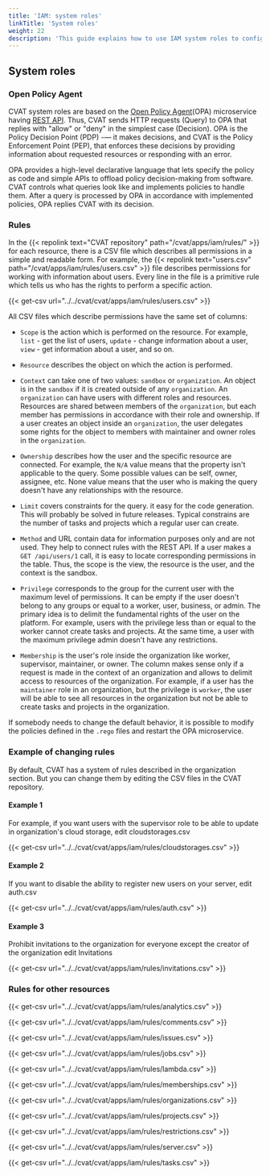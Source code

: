 ```yaml
---
title: 'IAM: system roles'
linkTitle: 'System roles'
weight: 22
description: 'This guide explains how to use IAM system roles to configure user rights in CVAT.'
---
```


## System roles

### Open Policy Agent

CVAT system roles are based on the [Open Policy Agent](https://www.openpolicyagent.org/)(OPA) microservice having [REST API](https://www.openpolicyagent.org/docs/latest/rest-api/).
Thus, CVAT sends HTTP requests (Query) to OPA that replies with "allow" or "deny" in the simplest case (Decision).
OPA is the Policy Decision Point (PDP) -— it makes decisions, and CVAT is the Policy Enforcement Point (PEP),
that enforces these decisions by providing information about requested resources or responding with an error.

OPA provides a high-level declarative language that lets specify the policy as code and simple APIs to offload
policy decision-making from software. CVAT controls what queries look like and implements policies to handle them.
After a query is processed by OPA in accordance with implemented policies, OPA replies CVAT with its decision.

### Rules

In the {{< repolink text="CVAT repository" path="/cvat/apps/iam/rules/" >}} for each resource, there is a CSV file
which describes all permissions in a simple and readable form.
For example, the {{< repolink text="users.csv" path="/cvat/apps/iam/rules/users.csv" >}} file describes permissions
for working with information about users. Every line in the file is a primitive rule which tells us who has the rights
to perform a specific action.

{{< get-csv url="../../cvat/cvat/apps/iam/rules/users.csv" >}}

All CSV files which describe permissions have the same set of columns:

- `Scope` is the action which is performed on the resource. For example, `list` - get the list of users,
  `update` - change information about a user, `view` - get information about a user, and so on.

- `Resource` describes the object on which the action is performed.

- `Context` can take one of two values: `sandbox` or `organization`. An object is in the `sandbox`
  if it is created outside of any `organization`. 
 An `organization` can have users with different roles and resources.
  Resources are shared between members of the `organization`, but each member has permissions in accordance with their
  role and ownership. If a user creates an object inside an `organization`, the user delegates some rights for the object
  to members with maintainer and owner roles in the `organization`.

- `Ownership` describes how the user and the specific resource are connected.
  For example, the `N/A` value means that the property isn't applicable to the query.
  Some possible values can be self, owner, assignee, etc.
  None value means that the user who is making the query doesn't have any relationships with the resource.

- `Limit` covers constraints for the query. 
  it easy for the code generation. This will probably be solved in future releases. Typical constrains are the number
  of tasks and projects which a regular user can create.

- `Method` and URL contain data for information purposes only and are not used.
  They help to connect rules with the REST API. If a user makes a `GET /api/users/1` call,
  it is easy to locate corresponding permissions in the table. Thus, the scope is the view,
  the resource is the user, and the context is the sandbox.

- `Privilege` corresponds to the group for the current user with the maximum level of permissions.
  It can be empty if the user doesn't belong to any groups or equal to a worker, user, business, or admin.
  The primary idea is to delimit the fundamental rights of the user on the platform.
  For example, users with the privilege less than or equal to the worker cannot create tasks and projects.
  At the same time, a user with the maximum privilege admin doesn't have any restrictions.

- `Membership` is the user's role inside the organization like worker, supervisor, maintainer, or owner.
  The column makes sense only if a request is made in the context of an organization and allows
  to delimit access to resources of the organization.
  For example, if a user has the `maintainer` role in an organization,
  but the privilege is `worker`, the user will be able to see all resources in the organization
  but not be able to create tasks and projects in the organization.

If somebody needs to change the default behavior,
it is possible to modify the policies defined in the `.rego` files and restart the OPA microservice.

### Example of changing rules

By default, CVAT has a system of rules described in the organization section.
But you can change them by editing the CSV files in the CVAT repository.

#### Example 1

For example, if you want users with the supervisor role to be able to update in organization's
cloud storage, edit cloudstorages.csv

{{< get-csv url="../../cvat/cvat/apps/iam/rules/cloudstorages.csv" >}}

#### Example 2

If you want to disable the ability to register new users on your server, edit auth.csv

{{< get-csv url="../../cvat/cvat/apps/iam/rules/auth.csv" >}}

#### Example 3

Prohibit invitations to the organization for everyone except the creator of the organization edit Invitations

{{< get-csv url="../../cvat/cvat/apps/iam/rules/invitations.csv" >}}

### Rules for other resources

{{< get-csv url="../../cvat/cvat/apps/iam/rules/analytics.csv" >}}

{{< get-csv url="../../cvat/cvat/apps/iam/rules/comments.csv" >}}

{{< get-csv url="../../cvat/cvat/apps/iam/rules/issues.csv" >}}

{{< get-csv url="../../cvat/cvat/apps/iam/rules/jobs.csv" >}}

{{< get-csv url="../../cvat/cvat/apps/iam/rules/lambda.csv" >}}

{{< get-csv url="../../cvat/cvat/apps/iam/rules/memberships.csv" >}}

{{< get-csv url="../../cvat/cvat/apps/iam/rules/organizations.csv" >}}

{{< get-csv url="../../cvat/cvat/apps/iam/rules/projects.csv" >}}

{{< get-csv url="../../cvat/cvat/apps/iam/rules/restrictions.csv" >}}

{{< get-csv url="../../cvat/cvat/apps/iam/rules/server.csv" >}}

{{< get-csv url="../../cvat/cvat/apps/iam/rules/tasks.csv" >}}
